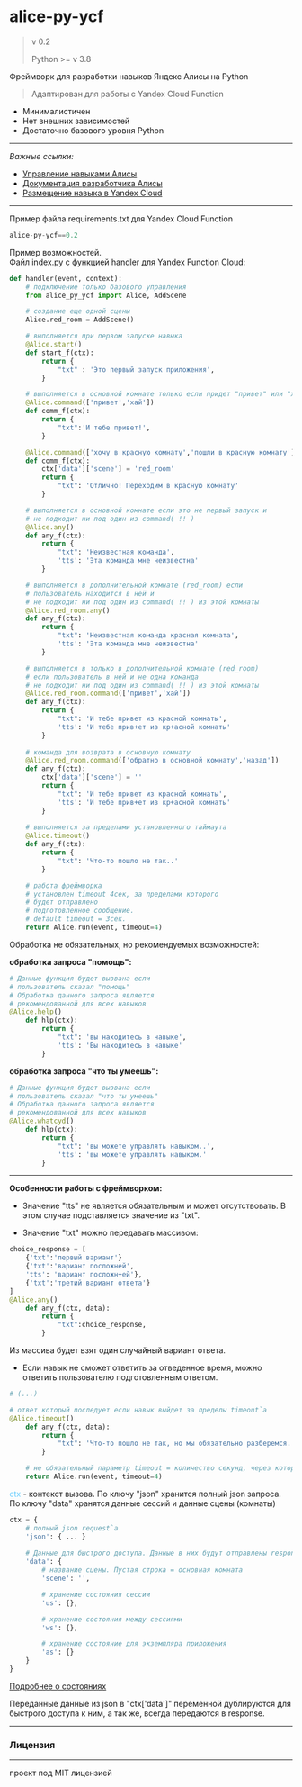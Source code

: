 # alice-py-ycf 

> v 0.2
>
> Python >= v 3.8
> 

Фреймворк для разработки навыков Яндекс Алисы на Python

> Адаптирован для работы с Yandex Cloud Function
 
- Минималистичен
- Нет внешних зависимостей
- Достаточно базового уровня Python

----
_Важные ссылки:_
- [Управление навыками Алисы](https://dialogs.yandex.ru/developer)
- [Документация разработчика Алисы](https://yandex.ru/dev/dialogs/alice/doc/ru/)
- [Размещение навыка в Yandex Cloud](https://yandex.ru/dev/dialogs/alice/doc/ru/deploy-ycloud-function)
---

Пример файла requirements.txt для Yandex Cloud Function
```python
alice-py-ycf==0.2
```




Пример возможностей.<br>Файл index.py с функцией handler для Yandex Function Cloud:
```python
def handler(event, context):
    # подключение только базового управления
    from alice_py_ycf import Alice, AddScene

    # создание еще одной сцены
    Alice.red_room = AddScene()

    # выполняется при первом запуске навыка 
    @Alice.start()
    def start_f(ctx):
        return {
            "txt" : 'Это первый запуск приложения',
        }

    # выполняется в основной комнате только если придет "привет" или "хай"
    @Alice.command(['привет','хай'])
    def comm_f(ctx):
        return {
            "txt":'И тебе привет!',
        }

    @Alice.command(['хочу в красную комнату','пошли в красную комнату'])
    def comm_f(ctx):
        ctx['data']['scene'] = 'red_room'
        return {
            "txt": 'Отлично! Переходим в красную комнату'
        }

    # выполняется в основной комнате если это не первый запуск и 
    # не подходит ни под один из command( !! )
    @Alice.any()
    def any_f(ctx):
        return {
            "txt": 'Неизвестная команда',
            'tts': 'Эта команда мне неизвестна'
        }

    # выполняется в дополнительной комнате (red_room) если 
    # пользователь находится в ней и 
    # не подходит ни под один из command( !! ) из этой комнаты
    @Alice.red_room.any()
    def any_f(ctx):
        return {
            "txt": 'Неизвестная команда красная комната',
            'tts': 'Эта команда мне неизвестна'
        }

    # выполняется в только в дополнительной комнате (red_room) 
    # если пользователь в ней и не одна команда 
    # не подходит ни под один из command( !! ) из этой комнаты
    @Alice.red_room.command(['привет','хай'])
    def any_f(ctx):
        return {
            "txt": 'И тебе привет из красной комнаты',
            'tts': 'И тебе прив+ет из кр+асной комнаты'
        }
    
    # команда для возврата в основную комнату
    @Alice.red_room.command(['обратно в основной комнату','назад'])
    def any_f(ctx):
        ctx['data']['scene'] = ''
        return {
            "txt": 'И тебе привет из красной комнаты',
            'tts': 'И тебе прив+ет из кр+асной комнаты'
        }
    
    # выполняется за пределами установленного таймаута
    @Alice.timeout()
    def any_f(ctx):
        return {
            "txt": 'Что-то пошло не так..'
        }

    # работа фреймворка
    # установлен timeout 4сек, за пределами которого 
    # будет отправлено 
    # подготовленное сообщение. 
    # default timeout = 3сек.
    return Alice.run(event, timeout=4)
```

Обработка не обязательных, но рекомендуемых возможностей:

**обработка запроса "помощь":**
```python
# Данные функция будет вызвана если 
# пользователь сказал "помощь"
# Обработка данного запроса является 
# рекомендованной для всех навыков
@Alice.help()
    def hlp(ctx):
        return {
            "txt": 'вы находитесь в навыке',
            'tts': 'Вы находитесь в навыке'
        }
```

**обработка запроса "что ты умеешь":**
```python
# Данные функция будет вызвана если 
# пользователь сказал "что ты умеешь"
# Обработка данного запроса является 
# рекомендованной для всех навыков
@Alice.whatcyd()
    def hlp(ctx):
        return {
            "txt": 'вы можете управлять навыком..',
            'tts': 'вы можете управлять навыком.'
        }
```
---
**Особенности работы с фреймворком:**

- Значение "tts" не является обязательным и может отсутствовать. В этом случае подставляется значение из "txt".

- Значение "txt" можно передавать массивом:
```python
choice_response = [
    {'txt':'первый вариант'}
    {'txt':'вариант посложней',
    'tts': 'вариант посложн+ей'},
    {'txt':'третий вариант ответа'}
]
@Alice.any()
    def any_f(ctx, data):
        return {
            "txt":choice_response,
        }
```
Из массива будет взят один случайный вариант ответа.

- Если навык не сможет ответить за отведенное время, можно ответить пользователю подготовленным ответом. 
```python
# (...)

# ответ который последует если навык выйдет за пределы timeout`а
@Alice.timeout()
    def any_f(ctx, data):
        return {
            "txt": 'Что-то пошло не так, но мы обязательно разберемся.. Давай попробуем еще раз.',
        }

    # не обязательный параметр timeout = количество секунд, через которые последует подготовленный ответ
    return Alice.run(event, timeout=4)
```

<font color="#67CDFE">ctx</font> - контекст вызова. По ключу "json" хранится полный json запроса. По ключу "data" хранятся данные сессий и данные сцены (комнаты)<br>

```python
ctx = {
    # полный json request`а
    'json': { ... }
    
    # Данные для быстрого доступа. Данные в них будут отправлены response.
    'data': {
        # название сцены. Пустая строка = основная комната
        'scene': '',

        # хранение состояния сессии
        'us': {},

        # хранение состояния между сессиями
        'ws': {},

        # хранение состояние для экземпляра приложения
        'as': {}
    }
}
```
[Подробнее о состояниях](https://yandex.ru/dev/dialogs/alice/doc/ru/session-persistence)<br>

Переданные данные из json в "ctx['data']" переменной дублируются для быстрого доступа к ним, а так же, всегда передаются в response.

--- 

### Лицензия
----
проект под MIT лицензией


